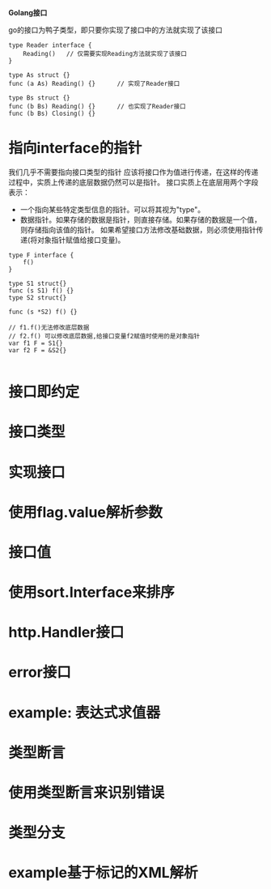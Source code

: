 <!--
 * @Author: your name
 * @Date: 2021-06-24 20:22:49
 * @LastEditTime: 2021-06-24 20:35:01
 * @LastEditors: Please set LastEditors
 * @Description: In User Settings Edit
 * ＠ Reference:  https://github.com/skywind3000/awesome-cheatsheets/blob/master/languages/golang.go
 *   https://github.com/xxjwxc/uber_go_guide_cn#%E6%8C%87%E5%90%91-interface-%E7%9A%84%E6%8C%87%E9%92%88
 * @FilePath: /go_notes/docs/go interface.md
-->

<b>Golang接口</b>


go的接口为鸭子类型，即只要你实现了接口中的方法就实现了该接口

```
type Reader interface {
    Reading()   // 仅需要实现Reading方法就实现了该接口
}

type As struct {}
func (a As) Reading() {}      // 实现了Reader接口

type Bs struct {}
func (b Bs) Reading() {}      // 也实现了Reader接口
func (b Bs) Closing() {}

```

# 指向interface的指针
我们几乎不需要指向接口类型的指针
应该将接口作为值进行传递，在这样的传递过程中，实质上传递的底层数据仍然可以是指针。
接口实质上在底层用两个字段表示：

- 一个指向某些特定类型信息的指针。可以将其视为"type"。
- 数据指针。如果存储的数据是指针，则直接存储。如果存储的数据是一个值，则存储指向该值的指针。
如果希望接口方法修改基础数据，则必须使用指针传递(将对象指针赋值给接口变量)。

```golang
type F interface {
    f()
}

type S1 struct{}
func (s S1) f() {}
type S2 struct{}

func (s *S2) f() {}

// f1.f()无法修改底层数据
// f2.f() 可以修改底层数据,给接口变量f2赋值时使用的是对象指针
var f1 F = S1{}
var f2 F = &S2{}


```
# 接口即约定

# 接口类型

# 实现接口

# 使用flag.value解析参数
# 接口值
# 使用sort.Interface来排序
# http.Handler接口
# error接口
# example: 表达式求值器
# 类型断言
# 使用类型断言来识别错误
# 类型分支
# example基于标记的XML解析






